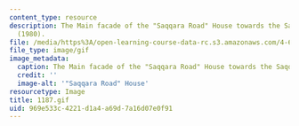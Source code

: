 ```yaml
---
content_type: resource
description: The Main facade of the "Saqqara Road" House towards the Saqqara Road
  (1980).
file: /media/https%3A/open-learning-course-data-rc.s3.amazonaws.com/4-615-the-architecture-of-cairo-spring-2002/969e533c4221d1a4a69d7a16d07e0f91_1187.gif
file_type: image/gif
image_metadata:
  caption: The Main facade of the "Saqqara Road" House towards the Saqqara Road (1980).
  credit: ''
  image-alt: '"Saqqara Road" House'
resourcetype: Image
title: 1187.gif
uid: 969e533c-4221-d1a4-a69d-7a16d07e0f91
---
```

